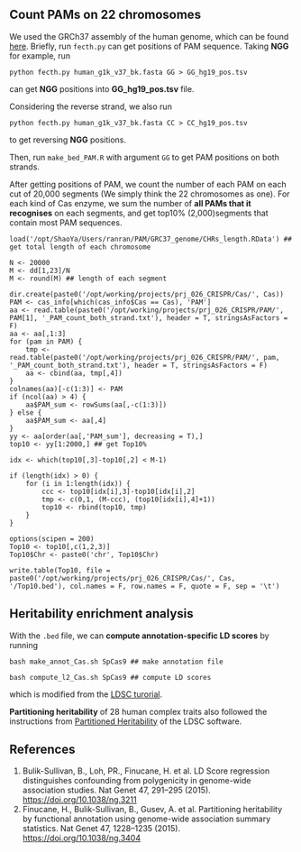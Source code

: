 

## Count PAMs on 22 chromosomes

We used the GRCh37 assembly of the human genome, which can be found [here](https://gatk.broadinstitute.org/hc/en-us/articles/360035890711-GRCh37-hg19-b37-humanG1Kv37-Human-Reference-Discrepancies#humanG1Kv37). 
Briefly, run `fecth.py` can get positions of PAM sequence. 
Taking **NGG** for example, run
``` 
python fecth.py human_g1k_v37_bk.fasta GG > GG_hg19_pos.tsv
```
can get **NGG** positions into **GG_hg19_pos.tsv** file.

Considering the reverse strand, we also run 
```
python fecth.py human_g1k_v37_bk.fasta CC > CC_hg19_pos.tsv
``` 
to get reversing **NGG** positions.

Then, run `make_bed_PAM.R` with argument `GG` to get PAM positions on both strands.



After getting positions of PAM, we count the number of each PAM on each cut of 20,000 segments (We simply think the 22 chromosomes as one). For each kind of Cas enzyme, we sum the number of **all PAMs that it recognises** on each segments, and get top10% (2,000)segments that contain most PAM sequences.
```
load('/opt/ShaoYa/Users/ranran/PAM/GRC37_genome/CHRs_length.RData') ## get total length of each chromosome

N <- 20000
M <- dd[1,23]/N
M <- round(M) ## length of each segment

dir.create(paste0('/opt/working/projects/prj_026_CRISPR/Cas/', Cas))
PAM <- cas_info[which(cas_info$Cas == Cas), 'PAM']
aa <- read.table(paste0('/opt/working/projects/prj_026_CRISPR/PAM/', PAM[1], '_PAM_count_both_strand.txt'), header = T, stringsAsFactors = F)
aa <- aa[,1:3]
for (pam in PAM) {
	tmp <- read.table(paste0('/opt/working/projects/prj_026_CRISPR/PAM/', pam, '_PAM_count_both_strand.txt'), header = T, stringsAsFactors = F)
	aa <- cbind(aa, tmp[,4])
}
colnames(aa)[-c(1:3)] <- PAM
if (ncol(aa) > 4) {
	aa$PAM_sum <- rowSums(aa[,-c(1:3)])
} else {
	aa$PAM_sum <- aa[,4]
}
yy <- aa[order(aa[,'PAM_sum'], decreasing = T),]
top10 <- yy[1:2000,] ## get Top10%

idx <- which(top10[,3]-top10[,2] < M-1)

if (length(idx) > 0) {
	for (i in 1:length(idx)) {
		ccc <- top10[idx[i],3]-top10[idx[i],2]
		tmp <- c(0,1, (M-ccc), (top10[idx[i],4]+1))
		top10 <- rbind(top10, tmp)
	}
}

options(scipen = 200)
Top10 <- top10[,c(1,2,3)]
Top10$Chr <- paste0('chr', Top10$Chr)

write.table(Top10, file = paste0('/opt/working/projects/prj_026_CRISPR/Cas/', Cas, '/Top10.bed'), col.names = F, row.names = F, quote = F, sep = '\t')
```

## Heritability enrichment analysis

With the `.bed` file, we can **compute annotation-specific LD scores** by running
```
bash make_annot_Cas.sh SpCas9 ## make annotation file

bash compute_l2_Cas.sh SpCas9 ## compute LD scores
```
which is modified from the [LDSC turorial](https://github.com/bulik/ldsc/wiki/LD-Score-Estimation-Tutorial#partitioned-ld-scores).


**Partitioning heritability** of 28 human complex traits also followed the instructions from [Partitioned Heritability](https://github.com/bulik/ldsc/wiki/Partitioned-Heritability) of the LDSC software.



## References
1. Bulik-Sullivan, B., Loh, PR., Finucane, H. et al. LD Score regression distinguishes confounding from polygenicity in genome-wide association studies. Nat Genet 47, 291–295 (2015). https://doi.org/10.1038/ng.3211
2. Finucane, H., Bulik-Sullivan, B., Gusev, A. et al. Partitioning heritability by functional annotation using genome-wide association summary statistics. Nat Genet 47, 1228–1235 (2015). https://doi.org/10.1038/ng.3404







